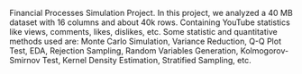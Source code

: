 Financial Processes Simulation Project. In this project, we analyzed a 40 MB dataset with 16 columns and about 40k rows. Containing YouTube statistics like views, comments, likes, dislikes, etc. Some statistic and quantitative methods used are: Monte Carlo Simulation, Variance Reduction, Q-Q Plot Test, EDA, Rejection Sampling, Random Variables Generation, Kolmogorov-Smirnov Test, Kernel Density Estimation, Stratified Sampling, etc.
